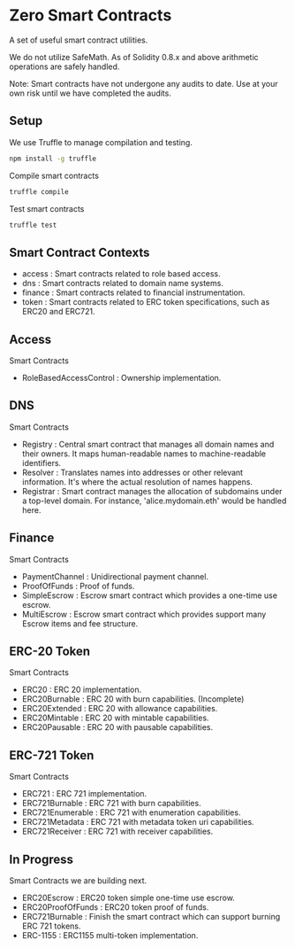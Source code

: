# Zero Smart Contracts

A set of useful smart contract utilities.

We do not utilize SafeMath. 
As of Solidity 0.8.x and above arithmetic operations are safely handled. 

Note: Smart contracts have not undergone any audits to date. Use at your own risk until we have completed the audits.

## Setup
We use Truffle to manage compilation and testing.

```sh
npm install -g truffle
```

Compile smart contracts
```sh
truffle compile
```

Test smart contracts
```sh
truffle test
```

## Smart Contract Contexts

- access  : Smart contracts related to role based access.
- dns     : Smart contracts related to domain name systems.
- finance : Smart contracts related to financial instrumentation.
- token   : Smart contracts related to ERC token specifications, such as ERC20 and ERC721.

## Access
Smart Contracts
- RoleBasedAccessControl : Ownership implementation.

## DNS
Smart Contracts
- Registry : Central smart contract that manages all domain names and their owners. It maps human-readable names to machine-readable identifiers.
- Resolver : Translates names into addresses or other relevant information. It's where the actual resolution of names happens.
- Registrar : Smart contract manages the allocation of subdomains under a top-level domain. For instance, 'alice.mydomain.eth' would be handled here.
  
## Finance
Smart Contracts
- PaymentChannel : Unidirectional payment channel.
- ProofOfFunds : Proof of funds.
- SimpleEscrow : Escrow smart contract which provides a one-time use escrow.
- MultiEscrow : Escrow smart contract which provides support many Escrow items and fee structure.
  
## ERC-20 Token
Smart Contracts
- ERC20 : ERC 20 implementation.
- ERC20Burnable : ERC 20 with burn capabilities. (Incomplete)
- ERC20Extended : ERC 20 with allowance capabilities.
- ERC20Mintable : ERC 20 with mintable capabilities.
- ERC20Pausable : ERC 20 with pausable capabilities.

## ERC-721 Token
Smart Contracts
- ERC721 : ERC 721 implementation.
- ERC721Burnable : ERC 721 with burn capabilities.
- ERC721Enumerable : ERC 721 with enumeration capabilities.
- ERC721Metadata : ERC 721 with metadata token uri capabilities.
- ERC721Receiver : ERC 721 with receiver capabilities.

## In Progress 
Smart Contracts we are building next.

- ERC20Escrow : ERC20 token simple one-time use escrow.
- ERC20ProofOfFunds : ERC20 token proof of funds.
- ERC721Burnable : Finish the smart contract which can support burning ERC 721 tokens.
- ERC-1155 : ERC1155 multi-token implementation.
